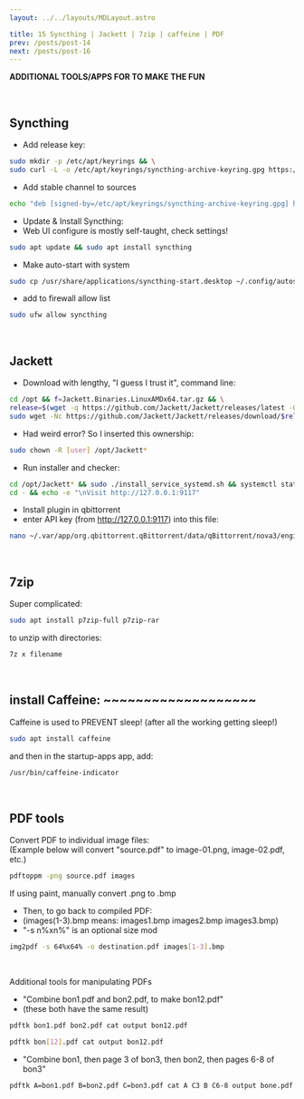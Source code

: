 ```yaml
---
layout: ../../layouts/MDLayout.astro

title: 15 Syncthing | Jackett | 7zip | caffeine | PDF
prev: /posts/post-14
next: /posts/post-16
---
```



**ADDITIONAL TOOLS/APPS FOR TO MAKE THE FUN**<br>

<br>

## Syncthing

- Add release key:
```sh
sudo mkdir -p /etc/apt/keyrings && \
sudo curl -L -o /etc/apt/keyrings/syncthing-archive-keyring.gpg https://syncthing.net/release-key.gpg
```
- Add stable channel to sources
```sh
echo "deb [signed-by=/etc/apt/keyrings/syncthing-archive-keyring.gpg] https://apt.syncthing.net/ syncthing stable" | sudo tee /etc/apt/sources.list.d/syncthing.list
```
- Update & Install Syncthing:<br>
- Web UI configure is mostly self-taught, check settings!
```sh
sudo apt update && sudo apt install syncthing
```
- Make auto-start with system
```sh
sudo cp /usr/share/applications/syncthing-start.desktop ~/.config/autostart/syncthing-start.desktop
```
- add to firewall allow list
```sh
sudo ufw allow syncthing
```

<br>

## Jackett

- Download with lengthy, "I guess I trust it", command line:
```sh
cd /opt && f=Jackett.Binaries.LinuxAMDx64.tar.gz && \
release=$(wget -q https://github.com/Jackett/Jackett/releases/latest -O - | grep "title>Release" | cut -d " " -f 4) && \
sudo wget -Nc https://github.com/Jackett/Jackett/releases/download/$release/"$f" && sudo tar -xzf "$f" && sudo rm -f "$f"
```
- Had weird error? So I inserted this ownership:
```sh
sudo chown -R [user] /opt/Jackett*
```
- Run installer and checker:
```sh
cd /opt/Jackett* && sudo ./install_service_systemd.sh && systemctl status jackett.service && \
cd - && echo -e "\nVisit http://127.0.0.1:9117"
```
- Install plugin in qbittorrent
- enter API key (from http://127.0.0.1:9117) into this file:
```sh
nano ~/.var/app/org.qbittorrent.qBittorrent/data/qBittorrent/nova3/engines/jackett.json
```

<br>

## 7zip

Super complicated:
```sh
sudo apt install p7zip-full p7zip-rar
```
to unzip with directories:
```sh
7z x filename
```

<br>

## install Caffeine: ~~~~~~~~~~~~~~~~~~~

Caffeine is used to PREVENT sleep! (after all the working getting sleep!)
```sh
sudo apt install caffeine
```
and then in the startup-apps app, add:
```sh
/usr/bin/caffeine-indicator
```

<br>

## PDF tools

Convert PDF to individual image files:<br>
(Example below will convert "source.pdf" to image-01.png, image-02.pdf, etc.)
```sh
pdftoppm -png source.pdf images
```
If using paint, manually convert .png to .bmp<br>
- Then, to go back to compiled PDF:<br>
- (images(1-3).bmp means: images1.bmp images2.bmp images3.bmp)
- "-s n%xn%" is an optional size mod

```sh
img2pdf -s 64%x64% -o destination.pdf images[1-3].bmp
```

<br>

Additional tools for manipulating PDFs<br>

- "Combine bon1.pdf and bon2.pdf, to make bon12.pdf"<br>
- (these both have the same result)
```sh
pdftk bon1.pdf bon2.pdf cat output bon12.pdf
```
```sh
pdftk bon[12].pdf cat output bon12.pdf
```

- "Combine bon1, then page 3 of bon3, then bon2, then pages 6-8 of bon3"<br>
```sh
pdftk A=bon1.pdf B=bon2.pdf C=bon3.pdf cat A C3 B C6-8 output bone.pdf
```
